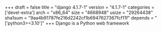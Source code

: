 +++
draft = false
title = "django 4.1.7-1"
version = "4.1.7-1"
categories = ['devel-extra']
arch = "x86_64"
size = "4668948"
usize = "29264438"
sha1sum = "9aa4b91787fe216d2242cf1b6947627367fcf11f"
depends = "['python3>=3.10']"
+++
Django is a Python web framework
